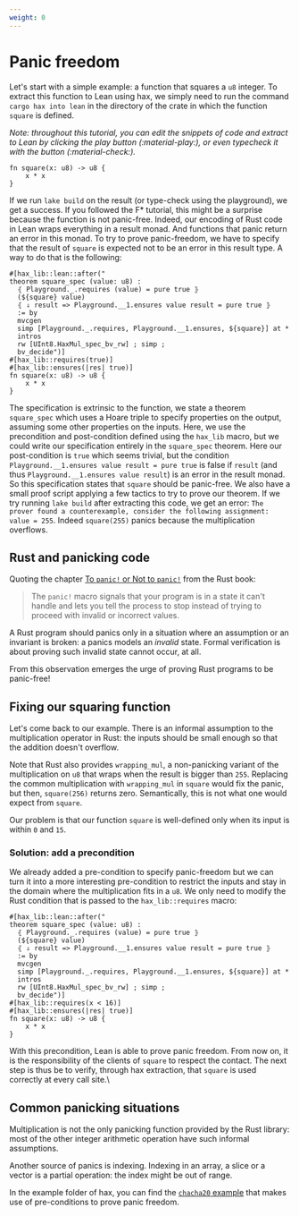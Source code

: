 ```yaml
---
weight: 0
---
```


# Panic freedom

Let's start with a simple example: a function that squares a `u8`
integer. To extract this function to Lean using hax, we simply need to
run the command `cargo hax into lean` in the directory of the crate
in which the function `square` is defined.

*Note: throughout this tutorial, you can edit the snippets of code and
extract to Lean by clicking the play button (:material-play:), or even typecheck it with the button (:material-check:).*

```{.rust .playable .lean-backend}
fn square(x: u8) -> u8 {
    x * x
}
```

If we run `lake build` on the result (or type-check using the playground), we get a success. If you followed the F\* tutorial, this might be a surprise because the function is not 
panic-free. Indeed, our encoding of Rust code in Lean wraps everything in a result monad. And 
functions that panic return an error in this monad. To try to prove panic-freedom, we have to 
specify that the result of `square` is expected not to be an error in this result type. A way
to do that is the following:
```{.rust .playable .lean-backend .state-failure}
#[hax_lib::lean::after("
theorem square_spec (value: u8) :
  ⦃ Playground._.requires (value) = pure true ⦄
  (${square} value)
  ⦃ ⇓ result => Playground.__1.ensures value result = pure true ⦄
  := by
  mvcgen
  simp [Playground._.requires, Playground.__1.ensures, ${square}] at *
  intros
  rw [UInt8.HaxMul_spec_bv_rw] ; simp ;
  bv_decide")]
#[hax_lib::requires(true)]
#[hax_lib::ensures(|res| true)]
fn square(x: u8) -> u8 {
    x * x
}
```
The specification is extrinsic to the function, we state a theorem `square_spec` which uses a Hoare
triple to specify properties on the output, assuming some other properties on the inputs. Here,
we use the precondition and post-condition defined using the `hax_lib` macro, but we could write
our specification entirely in the `square_spec` theorem. Here our post-condition is `true` which seems
trivial, but the condition `Playground.__1.ensures value result = pure true` is false if `result` 
(and thus `Playground.__1.ensures value result`) 
is an error in the result monad. So this specification states that `square` should be panic-free. We also 
have a small proof script applying a few tactics to try to prove our theorem. If we try running `lake build`
after extracting this code, we get an error: 
`The prover found a counterexample, consider the following assignment: value = 255`. Indeed `square(255)` 
panics because the multiplication overflows.

## Rust and panicking code
Quoting the chapter [To `panic!` or Not to
`panic!`](https://doc.rust-lang.org/book/ch09-03-to-panic-or-not-to-panic.html)
from the Rust book:

> The `panic!` macro signals that your program is in a state it can't
> handle and lets you tell the process to stop instead of trying to
> proceed with invalid or incorrect values.

A Rust program should panics only in a situation where an assumption
or an invariant is broken: a panics models an *invalid* state. Formal
verification is about proving such invalid state cannot occur, at all.

From this observation emerges the urge of proving Rust programs to be
panic-free!

## Fixing our squaring function
Let's come back to our example. There is an informal assumption to the
multiplication operator in Rust: the inputs should be small enough so
that the addition doesn't overflow.

Note that Rust also provides `wrapping_mul`, a non-panicking variant
of the multiplication on `u8` that wraps when the result is bigger
than `255`. Replacing the common multiplication with `wrapping_mul` in
`square` would fix the panic, but then, `square(256)` returns zero.
Semantically, this is not what one would expect from `square`.

Our problem is that our function `square` is well-defined only when
its input is within `0` and `15`.

### Solution: add a precondition

We already added a pre-condition to specify panic-freedom but we can turn it into a more interesting pre-condition to restrict the inputs and stay in the domain where the multiplication fits in a `u8`. We only need to modify the Rust condition that is passed to the `hax_lib::requires` macro: 

```{.rust .playable .lean-backend}
#[hax_lib::lean::after("
theorem square_spec (value: u8) :
  ⦃ Playground._.requires (value) = pure true ⦄
  (${square} value)
  ⦃ ⇓ result => Playground.__1.ensures value result = pure true ⦄
  := by
  mvcgen
  simp [Playground._.requires, Playground.__1.ensures, ${square}] at *
  intros
  rw [UInt8.HaxMul_spec_bv_rw] ; simp ;
  bv_decide")]
#[hax_lib::requires(x < 16)]
#[hax_lib::ensures(|res| true)]
fn square(x: u8) -> u8 {
    x * x
}
```

With this precondition, Lean is able to prove panic freedom. From now
on, it is the responsibility of the clients of `square` to respect the
contact. The next step is thus be to verify, through hax extraction,
that `square` is used correctly at every call site.\

## Common panicking situations
Multiplication is not the only panicking function provided by the Rust
library: most of the other integer arithmetic operation have such
informal assumptions.

Another source of panics is indexing. Indexing in an array, a slice or
a vector is a partial operation: the index might be out of range.

In the example folder of hax, you can find the [`chacha20`
example](https://github.com/hacspec/hax/blob/main/examples/chacha20/src/lib.rs)
that makes use of pre-conditions to prove panic freedom.
